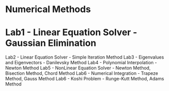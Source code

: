 # Numerical Methods
# Lab1 - Linear Equation Solver - Gaussian Elimination
Lab2 - Linear Equation Solver - Simple Iteration Method
Lab3 - Eigenvalues and Eigenvectors -  Danilevsky Method
Lab4 - Polynomial Interpolation - Newton Method
Lab5 - NonLinear Equation Solver - Newton Method, Bisection Method, Chord Method
Lab6 - Numerical Integration - Trapeze Method, Gauss Method
Lab6 - Koshi Problem - Runge-Kutt Method, Adams Method
